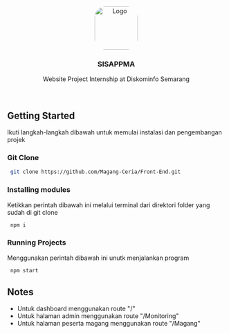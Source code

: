 <div align="center">
  <img src="https://pbs.twimg.com/profile_images/875564977372909572/qbC5_6eV_400x400.jpg" alt="Logo" width="100" height="100" style="border-radius: 25px;">

  <h3 align="center">SISAPPMA</h3>

  <p align="center">
    Website Project Internship at Diskominfo Semarang
    <br />
    <br />
    <br />
  </p>
</div>

<!-- GETTING STARTED -->
## Getting Started

Ikuti langkah-langkah dibawah untuk memulai instalasi dan pengembangan projek

### Git Clone
 ```sh
  git clone https://github.com/Magang-Ceria/Front-End.git
  ```
### Installing modules
Ketikkan perintah dibawah ini melalui terminal dari direktori folder yang sudah di git clone
 ```sh
  npm i
  ```

### Running Projects
Menggunakan perintah dibawah ini unutk menjalankan program
 ```sh
  npm start
  ```

## Notes
- Untuk dashboard menggunakan route "/"
- Untuk halaman admin menggunakan route "/Monitoring"
- Untuk halaman peserta magang menggunakan route "/Magang"
